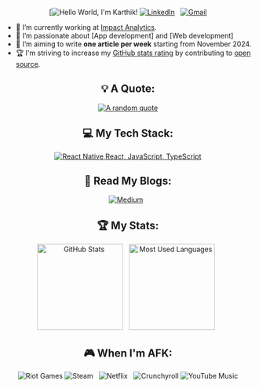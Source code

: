 <div align="center">

[![Hello World, I'm Karthik!](https://github.com/sijju)
[![LinkedIn](https://skillicons.dev/icons?i=linkedin)](https://www.linkedin.com/in/karthikmutyala/) &nbsp;
[![Gmail](https://skillicons.dev/icons?i=gmail)](mailto:karthik.msv1234@gmail.com?subject=Hello%20Jasper,%20From%20Github)

</div>

- 🔭 I’m currently working at [Impact Analytics](https://www.linkedin.com/company/impact-analytics/).
- 🌱 I’m passionate about [App development] and [Web development]
- 📝 I’m aiming to write **one article per week** starting from November 2024.
- 🏆 I'm striving to increase my [GitHub stats rating](#🏆-my-stats) by contributing to [open source](https://opensource.com/resources/what-open-source).

<div align="center">
  
  ## 💡 A Quote:
  
  [![A random quote](https://quotes-github-readme.vercel.app/api?type=horizontal&theme=dark)](https://github.com/piyushsuthar/github-readme-quotes)

  ## 💻 My Tech Stack:
  
  [![React Native,React, JavaScript, TypeScript](https://skillicons.dev/icons?i=react,react,js,ts)](https://skillicons.dev)

  ## 📖 Read My Blogs:

<p>
    <a target="_blank"href="https://medium.com/@karthiksijju"><img alt="Medium" src="https://img.shields.io/badge/Medium-12100E?style=for-the-badge&logo=medium&logoColor=white" /></a>&nbsp;&nbsp;
</p>

## 🏆 My Stats:

<p>
    <img height=175 alt="GitHub Stats" src="https://github-readme-stats.vercel.app/api?username=sijju&show_icons=true&count_private=true&theme=dark" />&nbsp;&nbsp;
    <img height=175 alt="Most Used Languages" src="https://github-readme-stats.vercel.app/api/top-langs/?username=sijju&layout=compact&theme=dark" />&nbsp;&nbsp;
</p>

  ## 🎮 When I'm AFK:

![Riot Games](https://img.shields.io/badge/riotgames-D32936.svg?style=for-the-badge&logo=riotgames&logoColor=white)
![Steam](https://img.shields.io/badge/steam-%23000000.svg?style=for-the-badge&logo=steam&logoColor=white) &nbsp;
![Netflix](https://img.shields.io/badge/Netflix-E50914?style=for-the-badge&logo=netflix&logoColor=white) &nbsp;
![Crunchyroll](https://img.shields.io/badge/Crunchyroll-F47521?style=for-the-badge&logo=crunchyroll&logoColor=white)
![YouTube Music](https://img.shields.io/badge/YouTube_Music-FF0000?style=for-the-badge&logo=youtube-music&logoColor=white)

</div>


